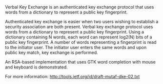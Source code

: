 Verbal Key Exchange is an authenticated key exchange protocol that uses
words from a dictionary to represent a public key fingerprint.

Authenticated key exchange is easier when two users wishing to establish a
security association are both present. Verbal key exchange protocol uses
words from a dictionary to represent a public key fingerprint. Using a
dictionary containing N words, each word can represent log2(N) bits of a
public key fingerprint. A number of words representing a fingerprint is read
to the initiator user. The initiator user enters the same words and upon
public key match, key exchange is performed.

An RSA-based implementation that uses GTK word completion with mouse and
keyboard is demonstrated.

For more information:
http://tools.ietf.org/id/draft-mutaf-dke-02.txt
